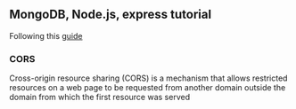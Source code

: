 ## MongoDB, Node.js, express tutorial

Following this [guide](https://www.callicoder.com/node-js-express-mongodb-restful-crud-api-tutorial/)

### CORS
Cross-origin resource sharing (CORS) is a mechanism that allows restricted resources on a web page to be requested from another domain outside the domain from which the first resource was served
